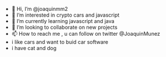- 👋 Hi, I’m @joaquinmm2
- 👀 I’m interested in crypto cars and javascript 
- 🌱 I’m currently learning javascript and java
- 💞️ I’m looking to collaborate on new projects
- 📫 How to reach me , u can follow on twitter @JoaquinMunez
- i like cars and want to buid car software 
- i have cat and dog 

<!---
joaquinmm2/joaquinmm2 is a ✨ special ✨ repository because its `README.md` (this file) appears on your GitHub profile.
You can click the Preview link to take a look at your changes.
--->

